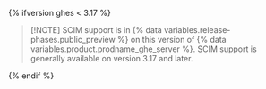 {% ifversion ghes < 3.17 %}

>[!NOTE] SCIM support is in {% data variables.release-phases.public_preview %} on this version of {% data variables.product.prodname_ghe_server %}. SCIM support is generally available on version 3.17 and later.

{% endif %}
